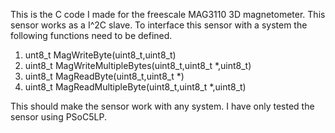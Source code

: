 This is the C code I made for the freescale MAG3110 3D magnetometer. This sensor works as a I^2C slave. To interface this sensor with a system the following functions need to be defined. 

1. unt8_t MagWriteByte(uint8_t,uint8_t)
2. uint8_t MagWriteMultipleBytes(uint8_t,uint8_t *,uint8_t)
3. uint8_t MagReadByte(uint8_t,uint8_t *)
4. uint8_t MagReadMultipleByte(uint8_t,uint8_t *,uint8_t)

This should make the sensor work with any system. I have only tested the sensor using PSoC5LP.
